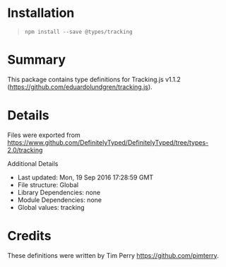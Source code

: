 # Installation
> `npm install --save @types/tracking`

# Summary
This package contains type definitions for Tracking.js v1.1.2 (https://github.com/eduardolundgren/tracking.js).

# Details
Files were exported from https://www.github.com/DefinitelyTyped/DefinitelyTyped/tree/types-2.0/tracking

Additional Details
 * Last updated: Mon, 19 Sep 2016 17:28:59 GMT
 * File structure: Global
 * Library Dependencies: none
 * Module Dependencies: none
 * Global values: tracking

# Credits
These definitions were written by Tim Perry <https://github.com/pimterry>.
